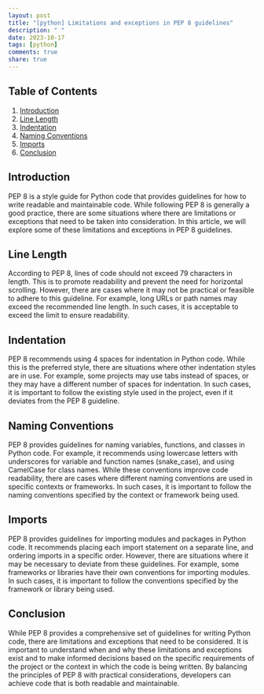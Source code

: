 ```yaml
---
layout: post
title: "[python] Limitations and exceptions in PEP 8 guidelines"
description: " "
date: 2023-10-17
tags: [python]
comments: true
share: true
---
```


## Table of Contents
1. [Introduction](#introduction)
2. [Line Length](#line-length)
3. [Indentation](#indentation)
4. [Naming Conventions](#naming-conventions)
5. [Imports](#imports)
6. [Conclusion](#conclusion)

## Introduction <a name="introduction"></a>
PEP 8 is a style guide for Python code that provides guidelines for how to write readable and maintainable code. While following PEP 8 is generally a good practice, there are some situations where there are limitations or exceptions that need to be taken into consideration. In this article, we will explore some of these limitations and exceptions in PEP 8 guidelines.

## Line Length <a name="line-length"></a>
According to PEP 8, lines of code should not exceed 79 characters in length. This is to promote readability and prevent the need for horizontal scrolling. However, there are cases where it may not be practical or feasible to adhere to this guideline. For example, long URLs or path names may exceed the recommended line length. In such cases, it is acceptable to exceed the limit to ensure readability.

## Indentation <a name="indentation"></a>
PEP 8 recommends using 4 spaces for indentation in Python code. While this is the preferred style, there are situations where other indentation styles are in use. For example, some projects may use tabs instead of spaces, or they may have a different number of spaces for indentation. In such cases, it is important to follow the existing style used in the project, even if it deviates from the PEP 8 guideline.

## Naming Conventions <a name="naming-conventions"></a>
PEP 8 provides guidelines for naming variables, functions, and classes in Python code. For example, it recommends using lowercase letters with underscores for variable and function names (snake_case), and using CamelCase for class names. While these conventions improve code readability, there are cases where different naming conventions are used in specific contexts or frameworks. In such cases, it is important to follow the naming conventions specified by the context or framework being used.

## Imports <a name="imports"></a>
PEP 8 provides guidelines for importing modules and packages in Python code. It recommends placing each import statement on a separate line, and ordering imports in a specific order. However, there are situations where it may be necessary to deviate from these guidelines. For example, some frameworks or libraries have their own conventions for importing modules. In such cases, it is important to follow the conventions specified by the framework or library being used.

## Conclusion <a name="conclusion"></a>
While PEP 8 provides a comprehensive set of guidelines for writing Python code, there are limitations and exceptions that need to be considered. It is important to understand when and why these limitations and exceptions exist and to make informed decisions based on the specific requirements of the project or the context in which the code is being written. By balancing the principles of PEP 8 with practical considerations, developers can achieve code that is both readable and maintainable.